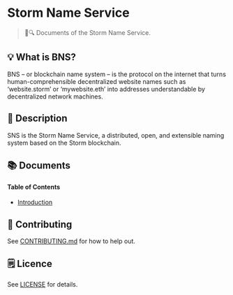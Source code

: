 # Storm Name Service

> 📖🔍 Documents of the Storm Name Service.

## 💡 What is BNS?
BNS – or blockchain name system – is the protocol on the internet that turns human-comprehensible decentralized website names such as ‘website.storm’ or ‘mywebsite.eth’ into addresses understandable by decentralized network machines.

## 📝 Description

SNS is the Storm Name Service, a distributed, open, and extensible naming system based on the Storm blockchain.

## 📚 Documents

#### Table of Contents
-  [Introduction](./docs/INTRODUCTION.md)

## 📣 Contributing
See [CONTRIBUTING.md](./CONTRIBUTING.md) for how to help out.

## 🗒 Licence
See [LICENSE](./LICENSE) for details.
